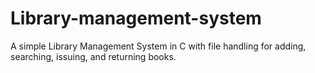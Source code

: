 # Library-management-system
A simple Library Management System in C with file handling for adding, searching, issuing, and returning books.
